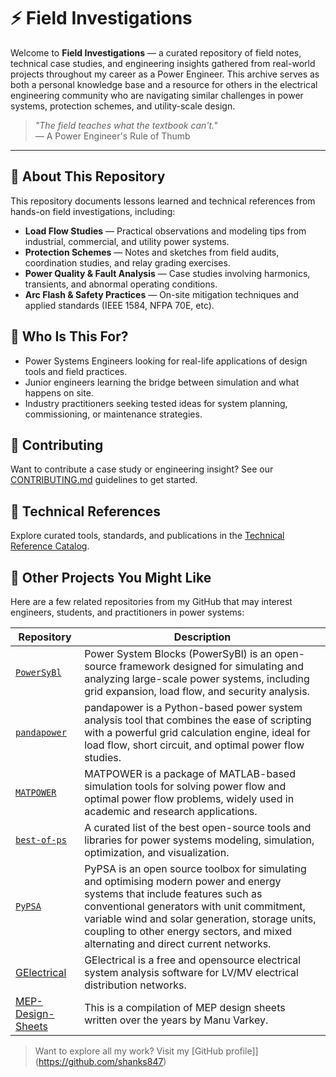 # ⚡ Field Investigations

Welcome to **Field Investigations** — a curated repository of field notes, technical case studies, and engineering insights gathered from real-world projects throughout my career as a Power Engineer. This archive serves as both a personal knowledge base and a resource for others in the electrical engineering community who are navigating similar challenges in power systems, protection schemes, and utility-scale design.

> _"The field teaches what the textbook can't."_  
> — A Power Engineer's Rule of Thumb
---

## 📘 About This Repository

This repository documents lessons learned and technical references from hands-on field investigations, including:

- **Load Flow Studies** — Practical observations and modeling tips from industrial, commercial, and utility power systems.
- **Protection Schemes** — Notes and sketches from field audits, coordination studies, and relay grading exercises.
- **Power Quality & Fault Analysis** — Case studies involving harmonics, transients, and abnormal operating conditions.
- **Arc Flash & Safety Practices** — On-site mitigation techniques and applied standards (IEEE 1584, NFPA 70E, etc).


## 🧠 Who Is This For?

- Power Systems Engineers looking for real-life applications of design tools and field practices.
- Junior engineers learning the bridge between simulation and what happens on site.
- Industry practitioners seeking tested ideas for system planning, commissioning, or maintenance strategies.


## 🤝 Contributing

Want to contribute a case study or engineering insight? See our [CONTRIBUTING.md](CONTRIBUTING.md) guidelines to get started.


## 📘 Technical References

Explore curated tools, standards, and publications in the [Technical Reference Catalog](./TECHNICAL_REFERENCE_CATALOG.md).

## 🚀 Other Projects You Might Like

Here are a few related repositories from my GitHub that may interest engineers, students, and practitioners in power systems:

| Repository | Description |
|------------|-------------|
| [`PowerSyBl`](https://github.com/powsybl/powsybl-core) | Power System Blocks (PowerSyBl) is an open-source framework designed for simulating and analyzing large-scale power systems, including grid expansion, load flow, and security analysis. |
| [`pandapower`](https://github.com/e2nIEE/pandapower) | pandapower is a Python-based power system analysis tool that combines the ease of scripting with a powerful grid calculation engine, ideal for load flow, short circuit, and optimal power flow studies. |
| [`MATPOWER`](https://github.com/MATPOWER/matpower) | MATPOWER is a package of MATLAB-based simulation tools for solving power flow and optimal power flow problems, widely used in academic and research applications. |
| [`best-of-ps`](https://github.com/ps-wiki/best-of-ps) | A curated list of the best open-source tools and libraries for power systems modeling, simulation, optimization, and visualization. |
| [`PyPSA`](https://github.com/PyPSA/PyPSA) | PyPSA is an open source toolbox for simulating and optimising modern power and energy systems that include features such as conventional generators with unit commitment, variable wind and solar generation, storage units, coupling to other energy sectors, and mixed alternating and direct current networks. |
| [GElectrical](https://github.com/manuvarkey/GElectrical) | GElectrical is a free and opensource electrical system analysis software for LV/MV electrical distribution networks.|
| [MEP-Design-Sheets](https://github.com/manuvarkey/MEP-Design-Sheets) | This is a compilation of MEP design sheets written over the years by Manu Varkey. |

> Want to explore all my work? Visit my [GitHub profile]](https://github.com/shanks847)


